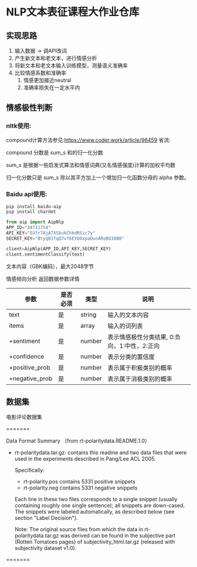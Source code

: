 # NLP文本表征课程大作业仓库

## 实现思路
1. 输入数据 -> 调API改词
2. 产生新文本和老文本，进行情感分析
3. 将新文本和老文本输入训练模型，测量语义准确率
4. 比较情感系数和准确率
   1. 情感更加接近neutral
   2. 准确率损失在一定水平内
   

## 情感极性判断

### nltk使用:

compound计算方法参见:https://www.coder.work/article/96459
省流:

compound 分数是 sum_s 和的归一化分数

sum_s 是根据一些启发式算法和情感词典(又名情感强度)计算的加权平均数

归一化分数只是 sum_s 除以其平方加上一个增加归一化函数分母的 alpha 参数。

### Baidu api使用:

``` shell
pip install baidu-aip
pip install chardet
```


``` python
from aip import AipNlp
APP_ID="34711754"
API_KEY="O3fr7AjA7XSkukChkdRSic7y"
SECRET_KEY="Btyq01fqQ7vf6EYU0xpaOunARoBU38B0"

client=AipNlp(APP_ID,API_KEY,SECRET_KEY)
client.sentimentClassify(text)
```

文本内容（GBK编码），最大2048字节

情感倾向分析 返回数据参数详情

|参数 	|是否必须 |	类型 |	说明|
|---|----|---|---|
|text |	是 	|string |	输入的文本内容|
|items |	是 	|array 	|输入的词列表|
|+sentiment |	是 |	number |	表示情感极性分类结果, 0:负向，1:中性，2:正向|
|+confidence |	是 |	number |	表示分类的置信度|
|+positive_prob |	是 |	number |	表示属于积极类别的概率|
|+negative_prob |	是 |	number |	表示属于消极类别的概率|

## 数据集

电影评论数据集

=======

Data Format Summary （from rt-polaritydata.README.1.0）

- rt-polaritydata.tar.gz: contains this readme and two data files that
  were used in the experiments described in Pang/Lee ACL 2005.

  Specifically: 
  * rt-polarity.pos contains 5331 positive snippets
  * rt-polarity.neg contains 5331 negative snippets

  Each line in these two files corresponds to a single snippet (usually
  containing roughly one single sentence); all snippets are down-cased.  
  The snippets were labeled automatically, as described below (see 
  section "Label Decision").

  Note: The original source files from which the data in
  rt-polaritydata.tar.gz was derived can be found in the subjective
  part (Rotten Tomatoes pages) of subjectivity_html.tar.gz (released 
  with subjectivity dataset v1.0).

=======
